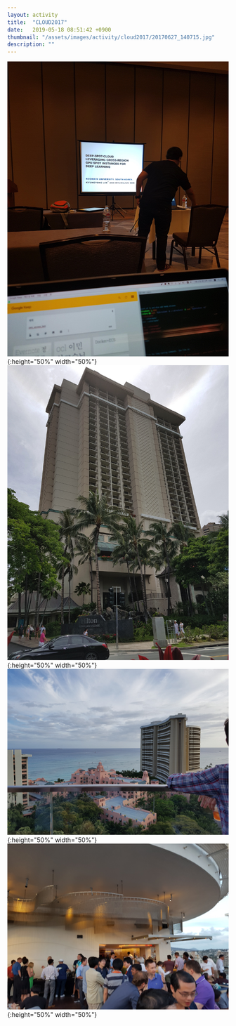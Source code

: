 ```yaml
---
layout: activity
title:  "CLOUD2017"
date:   2019-05-18 08:51:42 +0900
thumbnail: "/assets/images/activity/cloud2017/20170627_140715.jpg"
description: ""
---
```


![](/assets/images/activity/cloud2017/20170627_130303.jpg){:height="50%" width="50%"}
![](/assets/images/activity/cloud2017/20170627_140715.jpg){:height="50%" width="50%"}
![](/assets/images/activity/cloud2017/20170627_180453.jpg){:height="50%" width="50%"}
![](/assets/images/activity/cloud2017/20170627_191125.jpg){:height="50%" width="50%"}

